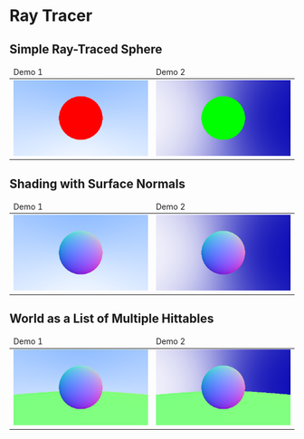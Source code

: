 # Ray Tracer

## Simple Ray-Traced Sphere

<table>
    <thead>
        <td>
            Demo 1
        </td>
        <td>
            Demo 2
        </td>
    </thead>
    <tbody>
        <td><img src="assets/image_1.png"></td>
        <td><img src="assets/image_2.png"></td>
    </tbody>
</table>

## Shading with Surface Normals

<table>
    <thead>
        <td>
            Demo 1
        </td>
        <td>
            Demo 2
        </td>
    </thead>
    <tbody>
        <td><img src="assets/image_3.png"></td>
        <td><img src="assets/image_4.png"></td>
    </tbody>
</table>

## World as a List of Multiple Hittables

<table>
    <thead>
        <td>
            Demo 1
        </td>
        <td>
            Demo 2
        </td>
    </thead>
    <tbody>
        <td><img src="assets/image_5.png"></td>
        <td><img src="assets/image_6.png"></td>
    </tbody>
</table>